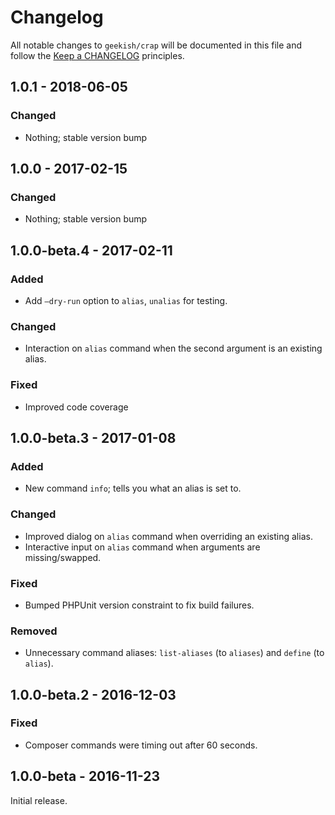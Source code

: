 # Changelog

All notable changes to `geekish/crap` will be documented in this file and follow the [Keep a CHANGELOG](http://keepachangelog.com/) principles.

## 1.0.1 - 2018-06-05

### Changed

- Nothing; stable version bump

## 1.0.0 - 2017-02-15

### Changed

- Nothing; stable version bump

## 1.0.0-beta.4 - 2017-02-11

### Added

- Add `—dry-run` option to `alias`, `unalias` for testing.

### Changed

- Interaction on `alias` command when the second argument is an existing alias.

### Fixed

- Improved code coverage

## 1.0.0-beta.3 - 2017-01-08

### Added

- New command `info`; tells you what an alias is set to.

### Changed

- Improved dialog on `alias` command when overriding an existing alias.
- Interactive input on `alias` command when arguments are missing/swapped.

### Fixed

- Bumped PHPUnit version constraint to fix build failures.

### Removed

- Unnecessary command aliases: `list-aliases` (to `aliases`) and `define` (to `alias`).

## 1.0.0-beta.2 - 2016-12-03

### Fixed

- Composer commands were timing out after 60 seconds.

## 1.0.0-beta - 2016-11-23

Initial release.
